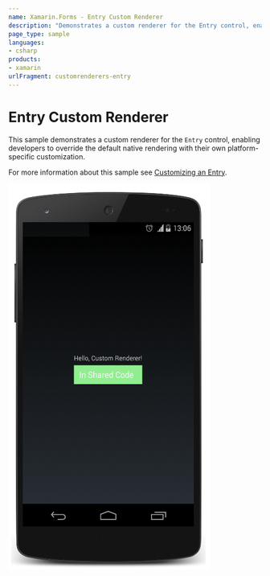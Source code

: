 ```yaml
---
name: Xamarin.Forms - Entry Custom Renderer
description: "Demonstrates a custom renderer for the Entry control, enabling developers to override the default native rendering #customrenderer"
page_type: sample
languages:
- csharp
products:
- xamarin
urlFragment: customrenderers-entry
---
```

# Entry Custom Renderer

This sample demonstrates a custom renderer for the `Entry` control, enabling developers to override the default native rendering with their own platform-specific customization.

For more information about this sample see [Customizing an Entry](https://docs.microsoft.com/xamarin/xamarin-forms/app-fundamentals/custom-renderer/entry).

![Entry Custom Renderer application screenshot](Screenshots/01Android.png "Entry Custom Renderer application screenshot")
